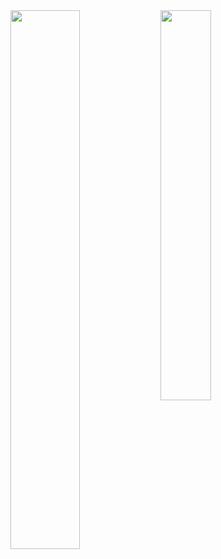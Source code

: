 


<img align="left" width="47%" src= "https://github-readme-stats.vercel.app/api?username=KRE-95&show_icons=true&theme=radical" />

<img align="left" width="40%" src= "https://github-readme-stats.vercel.app/api/top-langs/?username=KRE-95&layout=compact"/>


